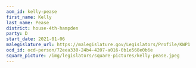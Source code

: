 ```yaml
---
aom_id: kelly-pease
first_name: Kelly
last_name: Pease
district: house-4th-hampden
party: D
start_date: 2021-01-06
malegislature_url: https://malegislature.gov/Legislators/Profile/KWP1
ocd_id: ocd-person/72eea330-24b4-4207-a016-0b1e568e0b6e
square_picture: /img/legislators/square-pictures/kelly-pease.jpeg
---
```

